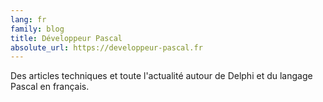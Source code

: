 ```yaml
---
lang: fr
family: blog
title: Développeur Pascal
absolute_url: https://developpeur-pascal.fr
---
```

Des articles techniques et toute l'actualité autour de Delphi et du langage Pascal en français.